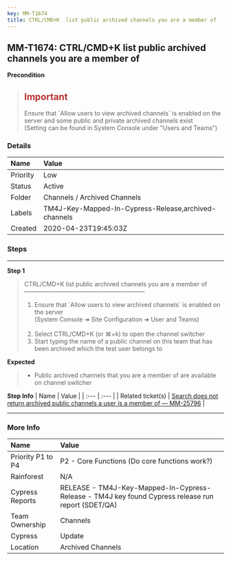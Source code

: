 ```yaml
---
key: MM-T1674
title: CTRL/CMD+K  list public archived channels you are a member of
---
```


## MM-T1674: CTRL/CMD+K list public archived channels you are a member of

**Precondition**

> <article><h1><span style="color: rgb(184, 49, 47);">Important</span></h1>Ensure that `Allow users to view archived channels` is enabled on the server and some public and private archived channels exist<br>(Setting can be found in System Console under "Users and Teams")</article>

### Details

| Name     | Value                                                |
| :------- | :--------------------------------------------------- |
| Priority | Low                                                  |
| Status   | Active                                               |
| Folder   | Channels / Archived Channels                         |
| Labels   | TM4J-Key-Mapped-In-Cypress-Release,archived-channels |
| Created  | 2020-04-23T19:45:03Z                                 |

### Steps

<hr/>

**Step 1**

> <article>CTRL/CMD+K list public archived channels you are a member of<br>————————————————————<ol><li>Ensure that `Allow users to view archived channels` is enabled on the server<br>(System Console ➜ Site Configuration ➜ User and Teams)<br><br></li><li>Select CTRL/CMD+K (or ⌘+k) to open the channel switcher</li><li>Start typing the name of a public channel on this team that has been archived which the test user belongs to</li></ol></article>

**Expected**

> <article><ul><li>Public archived channels that you are a member of are available on channel switcher</li></ul></article>

**Step Info**
| Name | Value |
| :--- | :--- |
| Related ticket(s) | <a href="https://mattermost.atlassian.net/browse/MM-25796">Search does not return archived public channels a user is a member of — MM-25796</a> |

<hr/>

### More Info

| Name              | Value                                                                                              |
| :---------------- | :------------------------------------------------------------------------------------------------- |
| Priority P1 to P4 | P2 - Core Functions (Do core functions work?)                                                      |
| Rainforest        | N/A                                                                                                |
| Cypress Reports   | RELEASE - TM4J-Key-Mapped-In-Cypress-Release - TM4J key found Cypress release run report (SDET/QA) |
| Team Ownership    | Channels                                                                                           |
| Cypress           | Update                                                                                             |
| Location          | Archived Channels                                                                                  |
